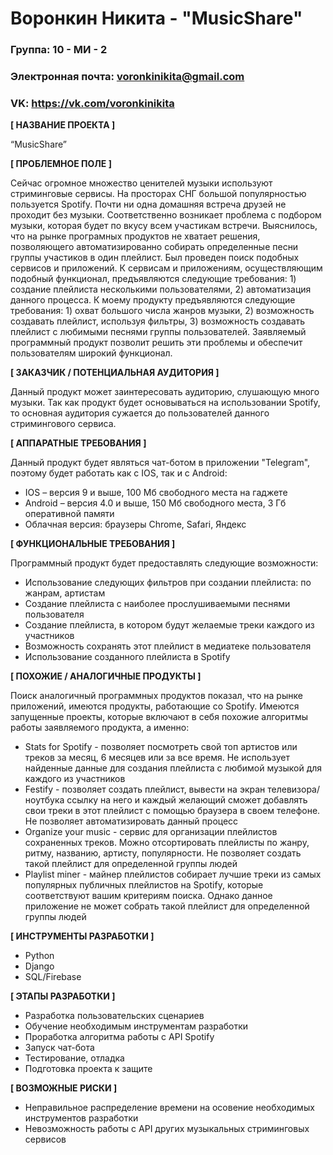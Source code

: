 # Воронкин Никита - "MusicShare"

 ### Группа: 10 - МИ - 2
 ### Электронная почта: voronkinikita@gmail.com
 ### VK: https://vk.com/voronkinikita


 **[ НАЗВАНИЕ ПРОЕКТА ]**

 “MusicShare”

 **[ ПРОБЛЕМНОЕ ПОЛЕ ]**

Сейчас огромное множество ценителей музыки используют стриминговые сервисы. На просторах СНГ большой популярностью пользуется Spotify. Почти ни одна домашняя встреча друзей не проходит без музыки. Соответственно возникает проблема с подбором музыки, которая будет по вкусу всем участикам встречи. Выяснилось, что на рынке програмных продуктов не хватает решения, позволяющего автоматизированно собирать определенные песни группы участиков в один плейлист. Был проведен поиск подобных сервисов и приложений. К сервисам и приложениям, осуществляющим подобный функционал, предъявляются следующие требования: 1) создание плейлиста несколькими пользователями, 2) автоматизация данного процесса. К моему продукту предъявляются следующие требования: 1) охват большого числа жанров музыки, 2) возможность создавать плейлист, используя фильтры, 3) возможность создавать плейлист с любимыми песнями группы пользователей. Заявляемый программный продукт позволит решить эти проблемы и обеспечит пользователям широкий функционал.

 **[ ЗАКАЗЧИК / ПОТЕНЦИАЛЬНАЯ АУДИТОРИЯ ]**

Данный продукт может заинтересовать аудиторию, слушающую много музыки. Так как продукт будет основываться на использовании Spotify, то основная аудитория сужается до пользователей данного стримингового сервиса.

 **[ АППАРАТНЫЕ ТРЕБОВАНИЯ ]** 

Данный продукт будет являться чат-ботом в приложении "Telegram", поэтому будет работать как с IOS, так и с Android:

 * IOS – версия 9 и выше, 100 Мб свободного места на гаджете
 * Android – версия 4.0 и выше, 150 Мб свободного места, 3 Гб оперативной памяти
 * Облачная версия: браузеры Chrome, Safari, Яндекс

 **[ ФУНКЦИОНАЛЬНЫЕ ТРЕБОВАНИЯ ]**

Программный продукт будет предоставлять следующие возможности:

 * Использование следующих фильтров при создании плейлиста: по жанрам, артистам
 * Создание плейлиста с наиболее прослушиваемыми песнями пользователя
 * Создание плейлиста, в котором будут желаемые треки каждого из участников
 * Возможность сохранять этот плейлист в медиатеке пользователя
 * Использование созданного плейлиста в Spotify

 **[ ПОХОЖИЕ / АНАЛОГИЧНЫЕ ПРОДУКТЫ ]**

Поиск аналогичный программных продуктов показал, что на рынке приложений, имеются продукты, работающие со Spotify. Имеются запущенные проекты, которые включают в себя похожие алгоритмы работы заявляемого продукта, а именно:

 * Stats for Spotify - позволяет посмотреть свой топ артистов или треков за месяц, 6 месяцев или за все время. Не использует найденные данные для создания плейлиста с любимой музыкой для каждого из участников
 * Festify - позволяет создать плейлист, вывести на экран телевизора/ноутбука ссылку на него и каждый желающий сможет добавлять свои треки в этот плейлист с помощью браузера в своем телефоне. Не позволяет автоматизировать данный процесс
 * Organize your music - cервис для организации плейлистов сохраненных треков. Можно отсортировать плейлисты по жанру, ритму, названию, артисту, популярности. Не позволяет создать такой плейлист для определенной группы людей
 * Playlist miner - майнер плейлистов собирает лучшие треки из самых популярных публичных плейлистов на Spotify, которые соответствуют вашим критериям поиска. Однако данное приложение не может собрать такой плейлист для определенной группы людей
 
 **[ ИНСТРУМЕНТЫ РАЗРАБОТКИ ]**

 *	Python
 * Django
 * SQL/Firebase

 **[ ЭТАПЫ РАЗРАБОТКИ ]**

 *	Разработка пользовательских сценариев
 * Обучение необходимым инструментам разработки
 * Проработка алгоритма работы с API Spotify
 * Запуск чат-бота
 *	Тестирование, отладка
 *	Подготовка проекта к защите

 **[ ВОЗМОЖНЫЕ РИСКИ ]**
 
 *	Неправильное распределение времени на осовение необходимых инструментов разработки
 * Невозможность работы с API других музыкальных стриминговых сервисов
